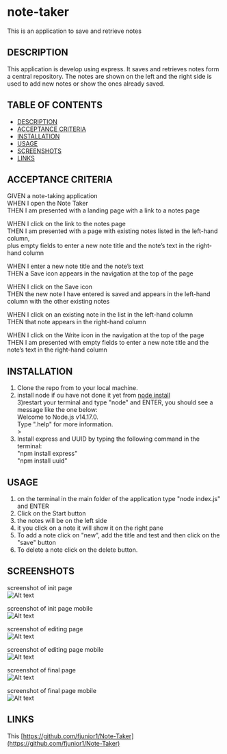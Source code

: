 # note-taker
This is an application to save and retrieve notes


## DESCRIPTION
This application is develop using express. It saves and retrieves notes form a central repository. The notes are shown on the left and the right side is used to add new notes or show the ones already saved.


## TABLE OF CONTENTS
- [DESCRIPTION](#description)
- [ACCEPTANCE CRITERIA](#acceptance-criteria)
- [INSTALLATION](#installation)
- [USAGE](#usage)
- [SCREENSHOTS](#screenshots)
- [LINKS](#links)

## ACCEPTANCE CRITERIA
GIVEN a note-taking application  
WHEN I open the Note Taker  
THEN I am presented with a landing page with a link to a notes page 

WHEN I click on the link to the notes page  
THEN I am presented with a page with existing notes listed in the left-hand column,  
     plus empty fields to enter a new note title and the note’s text in the right-hand column  

WHEN I enter a new note title and the note’s text  
THEN a Save icon appears in the navigation at the top of the page  

WHEN I click on the Save icon  
THEN the new note I have entered is saved and appears in the left-hand column with the other existing notes 

WHEN I click on an existing note in the list in the left-hand column  
THEN that note appears in the right-hand column  

WHEN I click on the Write icon in the navigation at the top of the page  
THEN I am presented with empty fields to enter a new note title and the note’s text in the right-hand column  


## INSTALLATION
1) Clone the repo from []() to your local machine.  
2) install node if ou have not done it yet from [node install](https://nodejs.org/en/download/)  
3)restart your terminal and type "node" and ENTER, you should see a message like the one below:  
            Welcome to Node.js v14.17.0.  
            Type ".help" for more information.  
            >   
 4) Install express and UUID by typing the following command in the terminal:  
            "npm install express"  
            "npm install uuid"  
  
## USAGE
1) on the terminal in the main folder of the application type "node index.js" and ENTER 
2) Click on the Start button
3) the notes will be on the left side
4) it you click on a note it will show it on the right pane
5) To add a note click on "new", add the title and test and then click on the "save" button
6) To delete a note click on the delete button.

## SCREENSHOTS

screenshot of init page  
![Alt text](./assets/new-pc.jpg?raw=true "screenshot of init on PC")  

screenshot of init page mobile  
![Alt text](./assets/new-mobile.jpg?raw=true "screenshot of init on mobie")  

screenshot of editing page  
![Alt text](./assets/editing-pc.jpg?raw=true "screenshot of editing on PC")  

screenshot of editing page mobile  
![Alt text](./assets/editing-mobile.jpg?raw=true "screenshot of editing on mobile") 

screenshot of final page  
![Alt text](./assets/final-pc.jpg?raw=true "screenshot of final on PC")  

screenshot of final page mobile  
![Alt text](./assets/final-mobile.jpg?raw=true "screenshot of final on mobie") 


## LINKS
This [https://github.com/fjunior1/Note-Taker](https://github.com/fjunior1/Note-Taker)
